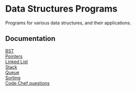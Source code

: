 # Data Structures Programs

Programs for various data structures, and their applications.



## Documentation

[BST](https://github.com/JatinVashisht1/DataStructures/tree/main/BST)\
[Pointers](https://github.com/JatinVashisht1/DataStructures/tree/main/Pointers)\
[Linked List](https://github.com/JatinVashisht1/DataStructures/tree/main/LinkedList)\
[Stack](https://github.com/JatinVashisht1/DataStructures/tree/main/Stack)\
[Queue](https://github.com/JatinVashisht1/DataStructures/tree/main/Queue)\
[Sorting](https://github.com/JatinVashisht1/DataStructures/tree/main/Sorting)\
[Code Chef questions](https://github.com/JatinVashisht1/DataStructures/tree/main/CodeChef)
